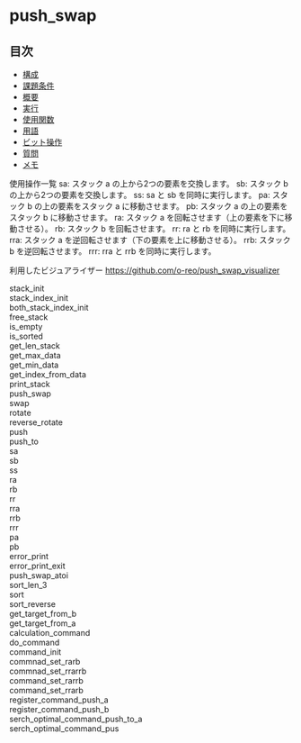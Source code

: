# push_swap

## 目次
- [構成](#構成)
- [課題条件](#課題条件)
- [概要](#概要)
- [実行](#ビルドとクリーンコマンド)
- [使用関数](#使用関数)
- [用語](#用語)
- [ビット操作](#ビット操作)
- [質問](#質問)
- [メモ](#メモ)


使用操作一覧
sa: スタック a の上から2つの要素を交換します。
sb: スタック b の上から2つの要素を交換します。
ss: sa と sb を同時に実行します。
pa: スタック b の上の要素をスタック a に移動させます。
pb: スタック a の上の要素をスタック b に移動させます。
ra: スタック a を回転させます（上の要素を下に移動させる）。
rb: スタック b を回転させます。
rr: ra と rb を同時に実行します。
rra: スタック a を逆回転させます（下の要素を上に移動させる）。
rrb: スタック b を逆回転させます。
rrr: rra と rrb を同時に実行します。

利用したビジュアライザー
https://github.com/o-reo/push_swap_visualizer

stack_init  
stack_index_init  
both_stack_index_init  
free_stack  
is_empty  
is_sorted  
get_len_stack  
get_max_data  
get_min_data  
get_index_from_data  
print_stack  
push_swap  
swap  
rotate  
reverse_rotate  
push  
push_to  
sa  
sb  
ss  
ra  
rb  
rr  
rra  
rrb  
rrr  
pa  
pb  
        error_print  
        error_print_exit  
push_swap_atoi  
sort_len_3  
sort  
sort_reverse  
get_target_from_b  
get_target_from_a  
calculation_command  
do_command  
command_init  
commnad_set_rarb  
commnad_set_rrarrb  
command_set_rarrb  
command_set_rrarb  
register_command_push_a  
register_command_push_b  
serch_optimal_command_push_to_a  
serch_optimal_command_pus

